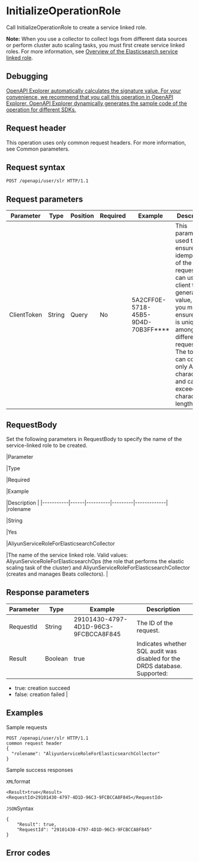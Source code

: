 # InitializeOperationRole

Call InitializeOperationRole to create a service linked role.

**Note:** When you use a collector to collect logs from different data sources or perform cluster auto scaling tasks, you must first create service linked roles. For more information, see [Overview of the Elasticsearch service linked role](~~172624~~).

## Debugging

[OpenAPI Explorer automatically calculates the signature value. For your convenience, we recommend that you call this operation in OpenAPI Explorer. OpenAPI Explorer dynamically generates the sample code of the operation for different SDKs.](https://api.aliyun.com/#product=elasticsearch&api=InitializeOperationRole&type=ROA&version=2017-06-13)

## Request header

This operation uses only common request headers. For more information, see Common parameters.

## Request syntax

```
POST /openapi/user/slr HTTP/1.1
```

## Request parameters

|Parameter|Type|Position|Required|Example|Description|
|---------|----|--------|--------|-------|-----------|
|ClientToken|String|Query|No|5A2CFF0E-5718-45B5-9D4D-70B3FF\*\*\*\*|This parameter is used to ensure the idempotence of the request. You can use the client to generate the value, but you must ensure that it is unique among different requests. The token can contain only ASCII characters and cannot exceed 64 characters in length. |

## RequestBody

Set the following parameters in RequestBody to specify the name of the service-linked role to be created.

|Parameter

|Type

|Required

|Example

|Description |
|-----------|------|----------|---------|-------------|
|rolename

|String

|Yes

|AliyunServiceRoleForElasticsearchCollector

|The name of the service linked role. Valid values: AliyunServiceRoleForElasticsearchOps \(the role that performs the elastic scaling task of the cluster\) and AliyunServiceRoleForElasticsearchCollector \(creates and manages Beats collectors\). |

## Response parameters

|Parameter|Type|Example|Description|
|---------|----|-------|-----------|
|RequestId|String|29101430-4797-4D1D-96C3-9FCBCCA8F845|The ID of the request. |
|Result|Boolean|true|Indicates whether SQL audit was disabled for the DRDS database. Supported:

-   true: creation succeed
-   false: creation failed |

## Examples

Sample requests

```
POST /openapi/user/slr HTTP/1.1 
common request header
{
  "rolename": "AliyunServiceRoleForElasticsearchCollector"
} 
```

Sample success responses

`XML`format

```
<Result>true</Result>
<RequestId>29101430-4797-4D1D-96C3-9FCBCCA8F845</RequestId>
```

`JSON`Syntax

```
{
    "Result": true,
    "RequestId": "29101430-4797-4D1D-96C3-9FCBCCA8F845"
}
```

## Error codes

